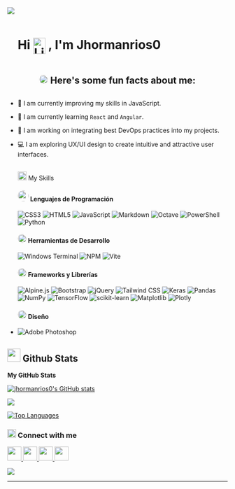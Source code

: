   <!--horizontal divider(gradiant)-->
  <img src="https://user-images.githubusercontent.com/73097560/115834477-dbab4500-a447-11eb-908a-139a6edaec5c.gif">

  <!--h1 without bottom border-->

  <div id="user-content-toc">
    <ul align="left">
      <summary>
        <h1 style="display: inline-block">
          Hi
          <img src="https://media.tenor.com/M3NNZHZDkBkAAAAi/book-marina-lopes.gif" alt="Lightning Bolt" style="width: 1em; height: 1.3em; vertical-align: middle;">
          , I'm Jhormanrios0
        </h1>
      </summary>
    </ul>
  </div>

  <!--About Me-->

  <h2 style="text-align: center;">
    <picture>
      <img src="https://i.giphy.com/media/v1.Y2lkPTc5MGI3NjExaWU3YXU3MjJiMWlxbHYxdDJuN3dmbmtscndqc2F2MzZxemhod2xzeCZlcD12MV9pbnRlcm5hbF9naWZfYnlfaWQmY3Q9Zw/Yfl7CS7vQqnebA69aH/giphy.gif" width="20px" style="border-radius: 50%;">
    </picture>
    Here's some fun facts about me:
  </h2>

  <!-- image -->
  <div style="display: flex; justify-content: center; align-items: center;">

  </div>

- 🤖 I am currently improving my skills in JavaScript.

- 🌠 I am currently learning `React` and `Angular`.

- 🔅 I am working on integrating best DevOps practices into my projects.

- 💻 I am exploring UX/UI design to create intuitive and attractive user interfaces.

  <br>
  <picture>
    <img src="https://github.com/7oSkaaa/7oSkaaa/blob/main/Images/Programming_Languages.gif?raw=true" width="20px">
  </picture>
  My Skills

  <div> 
    <h4>
      <picture>
        <img src="https://i.giphy.com/media/v1.Y2lkPTc5MGI3NjExbTZ3NjhtbTlrMW11d3Bza3FqMjE4a2FtZGlycGl4cWo1bWtvN3prOSZlcD12MV9pbnRlcm5hbF9naWZfYnlfaWQmY3Q9Zw/c0Jwn0I22a3XHgPaft/giphy.gif" width="25px" style="border-radius: 50%;">
      </picture>
      Lenguajes de Programación
    </h4>
    <section>
      <img src="https://img.shields.io/badge/css3-%231572B6.svg?style=flat-square&logo=css3&logoColor=white" alt="CSS3">
      <img src="https://img.shields.io/badge/html5-%23E34F26.svg?style=flat-square&logo=html5&logoColor=white" alt="HTML5">
      <img src="https://img.shields.io/badge/javascript-%23323330.svg?style=flat-square&logo=javascript&logoColor=%23F7DF1E" alt="JavaScript">
      <img src="https://img.shields.io/badge/markdown-%23000000.svg?style=flat-square&logo=markdown&logoColor=white" alt="Markdown">
      <img src="https://img.shields.io/badge/OCTAVE-darkblue?style=flat-square&logo=octave&logoColor=fcd683" alt="Octave">
      <img src="https://img.shields.io/badge/PowerShell-%235391FE.svg?style=flat-square&logo=powershell&logoColor=white" alt="PowerShell">
      <img src="https://img.shields.io/badge/python-3670A0?style=flat-square&logo=python&logoColor=ffdd54" alt="Python">
    </section>
  </div>

  <div>
    <h4>
      <picture>
        <img src="https://i.giphy.com/media/v1.Y2lkPTc5MGI3NjExN3Q2M2toMm9uenNxb21sZW8yZW8yMTRqdHJ1ZDlvbnI5ZmEwbnZlbSZlcD12MV9pbnRlcm5hbF9naWZfYnlfaWQmY3Q9Zw/SS8CV2rQdlYNLtBCiF/giphy.gif" width="20px" style="border-radius: 50%;">
      </picture>
      Herramientas de Desarrollo
    </h4>
    <section>
      <img src="https://img.shields.io/badge/Windows%20Terminal-%234D4D4D.svg?style=flat-square&logo=windows-terminal&logoColor=white" alt="Windows Terminal">
      <img src="https://img.shields.io/badge/NPM-%23CB3837.svg?style=flat-square&logo=npm&logoColor=white" alt="NPM">
      <img src="https://img.shields.io/badge/vite-%23646CFF.svg?style=flat-square&logo=vite&logoColor=white" alt="Vite">
    </section>
  </div>

  <div>
  <h4>
    <picture>
      <img src="https://i.giphy.com/media/v1.Y2lkPTc5MGI3NjExd2o2MnUwYTc3azlybmtzM2Z6YW9meTYwOXlvdHZobXBhNjFmMXY5dSZlcD12MV9pbnRlcm5hbF9naWZfYnlfaWQmY3Q9Zw/xT77Y1T0zY1gR5qe5O/giphy.gif" width="20px" style="border-radius: 50%;">
    </picture>
    Frameworks y Librerías
  </h4>
  <section>
    <img src="https://img.shields.io/badge/alpinejs-white.svg?style=flat-square&logo=alpinedotjs&logoColor=%238BC0D0" alt="Alpine.js">
    <img src="https://img.shields.io/badge/bootstrap-%238511FA.svg?style=flat-square&logo=bootstrap&logoColor=white" alt="Bootstrap">
    <img src="https://img.shields.io/badge/jquery-%230769AD.svg?style=flat-square&logo=jquery&logoColor=white" alt="jQuery">
    <img src="https://img.shields.io/badge/tailwindcss-%2338B2AC.svg?style=flat-square&logo=tailwind-css&logoColor=white" alt="Tailwind CSS">
    <img src="https://img.shields.io/badge/Keras-%23D00000.svg?style=flat-square&logo=Keras&logoColor=white" alt="Keras">
    <img src="https://img.shields.io/badge/pandas-%23150458.svg?style=flat-square&logo=pandas&logoColor=white" alt="Pandas">
    <img src="https://img.shields.io/badge/numpy-%23013243.svg?style=flat-square&logo=numpy&logoColor=white" alt="NumPy">
    <img src="https://img.shields.io/badge/TensorFlow-%23FF6F00.svg?style=flat-square&logo=TensorFlow&logoColor=white" alt="TensorFlow">
    <img src="https://img.shields.io/badge/scikit--learn-%23F7931E.svg?style=flat-square&logo=scikit-learn&logoColor=white" alt="scikit-learn">
    <img src="https://img.shields.io/badge/Matplotlib-%23ffffff.svg?style=flat-square&logo=Matplotlib&logoColor=black" alt="Matplotlib">
    <img src="https://img.shields.io/badge/Plotly-%233F4F75.svg?style=flat-square&logo=plotly&logoColor=white" alt="Plotly">
  </section>
  </div>

  <div>

  <h4>
    <picture>
      <img src="https://i.giphy.com/media/v1.Y2lkPTc5MGI3NjExa21mZW43bmQ3Mms3dmxlZGUxeGt0M3BzaDYybXR3cnB0bmlocjg3cCZlcD12MV9pbnRlcm5hbF9naWZfYnlfaWQmY3Q9Zw/26tn6t51nYZDwNIqI/giphy.gif" width="20px" style="border-radius: 50%;">
    </picture>
    Diseño
  </h4>
  <section>

- ![Adobe Photoshop](https://img.shields.io/badge/adobe%20photoshop-%2331A8FF.svg?style=flat-square&logo=adobe%20photoshop&logoColor=white)
  </section>
  </div>

## <picture> <img src="https://github.com/7oSkaaa/7oSkaaa/blob/main/Images/Statistics.gif?raw=true" width="30px"> </picture> Github Stats

<b>My GitHub Stats</b>

<a href="http://www.github.com/jhormanrios0"><img src="https://github-readme-stats.vercel.app/api?username=jhormanrios0&show_icons=true&hide=&count_private=true&title_color=0891b2&text_color=ffffff&icon_color=0891b2&bg_color=1c1917&hide_border=true&show_icons=true" alt="jhormanrios0's GitHub stats" /></a>

<a href="http://www.github.com/jhormanrios0"><img src="https://github-readme-streak-stats.herokuapp.com/?user=jhormanrios0&stroke=ffffff&background=1c1917&ring=0891b2&fire=0891b2&currStreakNum=ffffff&currStreakLabel=0891b2&sideNums=ffffff&sideLabels=ffffff&dates=ffffff&hide_border=true" /></a>

<a href="https://github.com/jhormanrios0" align="left"><img src="https://github-readme-stats.vercel.app/api/top-langs/?username=jhormanrios0&langs_count=10&title_color=0891b2&text_color=ffffff&icon_color=0891b2&bg_color=1c1917&hide_border=true&locale=en&custom_title=Top%20%Languages" alt="Top Languages" /></a>

  <!--profile visit count-->

  <div align="center">

  </div>
  <!-- CONTACTO -->
  <h3 align="left">
    <img src="https://media.tenor.com/pBrzvwLzbwoAAAAi/hacking-hack.gif" alt="Conectando..." width="20" height="20"> Connect with me
  </h3>

  <p align="left"> <a href="https://www.facebook.com/jhormandavid.rodriguezrios" target="_blank" rel="noreferrer"> <picture> <source media="(prefers-color-scheme: dark)" srcset="https://raw.githubusercontent.com/danielcranney/readme-generator/main/public/icons/socials/facebook-dark.svg" /> <source media="(prefers-color-scheme: light)" srcset="https://raw.githubusercontent.com/danielcranney/readme-generator/main/public/icons/socials/facebook.svg" /> <img src="https://raw.githubusercontent.com/danielcranney/readme-generator/main/public/icons/socials/facebook.svg" width="32" height="32" /> </picture> </a> <a href="https://www.github.com/jhormanrios0" target="_blank" rel="noreferrer"> <picture> <source media="(prefers-color-scheme: dark)" srcset="https://raw.githubusercontent.com/danielcranney/readme-generator/main/public/icons/socials/github-dark.svg" /> <source media="(prefers-color-scheme: light)" srcset="https://raw.githubusercontent.com/danielcranney/readme-generator/main/public/icons/socials/github.svg" /> <img src="https://raw.githubusercontent.com/danielcranney/readme-generator/main/public/icons/socials/github.svg" width="32" height="32" /> </picture> </a> <a href="http://www.instagram.com/riosj_02" target="_blank" rel="noreferrer"> <picture> <source media="(prefers-color-scheme: dark)" srcset="https://raw.githubusercontent.com/danielcranney/readme-generator/main/public/icons/socials/instagram-dark.svg" /> <source media="(prefers-color-scheme: light)" srcset="https://raw.githubusercontent.com/danielcranney/readme-generator/main/public/icons/socials/instagram.svg" /> <img src="https://raw.githubusercontent.com/danielcranney/readme-generator/main/public/icons/socials/instagram.svg" width="32" height="32" /> </picture> </a> <a href="https://www.linkedin.com/in/jhorman-rios-47b585224/" target="_blank" rel="noreferrer"> <picture> <source media="(prefers-color-scheme: dark)" srcset="https://raw.githubusercontent.com/danielcranney/readme-generator/main/public/icons/socials/linkedin-dark.svg" /> <source media="(prefers-color-scheme: light)" srcset="https://raw.githubusercontent.com/danielcranney/readme-generator/main/public/icons/socials/linkedin.svg" /> <img src="https://raw.githubusercontent.com/danielcranney/readme-generator/main/public/icons/socials/linkedin.svg" width="32" height="32" /> </picture> </a></p>

  <!--horizontal divider(gradiant)-->
  <img src="https://user-images.githubusercontent.com/73097560/115834477-dbab4500-a447-11eb-908a-139a6edaec5c.gif">

---
